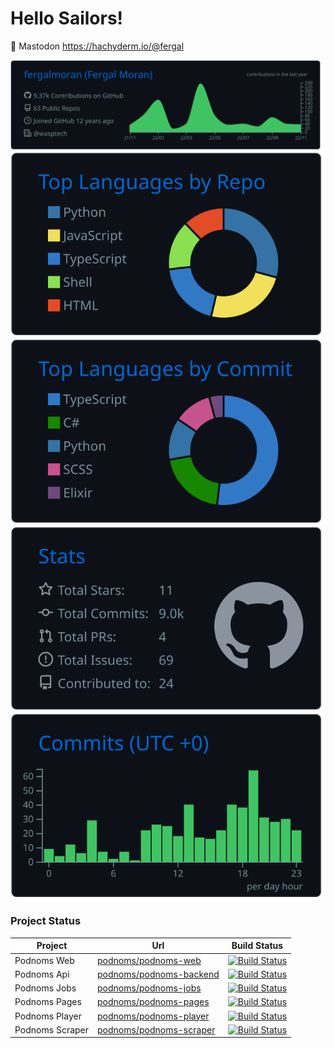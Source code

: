 # Hello Sailors!

🐘 Mastodon <a rel="me" href="https://hachyderm.io/@fergal">https://hachyderm.io/@fergal</a>

[![](https://raw.githubusercontent.com/fergalmoran/github-profile-summary-cards/master/profile-summary-card-output/github_dark/0-profile-details.svg)](https://github.com/vn7n24fzkq/github-profile-summary-cards)
[![](https://raw.githubusercontent.com/fergalmoran/github-profile-summary-cards/master/profile-summary-card-output/github_dark/1-repos-per-language.svg)](https://github.com/vn7n24fzkq/github-profile-summary-cards) [![](https://raw.githubusercontent.com/fergalmoran/github-profile-summary-cards/master/profile-summary-card-output/github_dark/2-most-commit-language.svg)](https://github.com/vn7n24fzkq/github-profile-summary-cards)
[![](https://raw.githubusercontent.com/fergalmoran/github-profile-summary-cards/master/profile-summary-card-output/github_dark/3-stats.svg)](https://github.com/vn7n24fzkq/github-profile-summary-cards) [![](https://raw.githubusercontent.com/fergalmoran/github-profile-summary-cards/master/profile-summary-card-output/github_dark/4-productive-time.svg)](https://github.com/vn7n24fzkq/github-profile-summary-cards)

### Project Status

| Project         | Url                                  | Build Status                                                                                                                                                                                                       |
| --------------- | ------------------------------------ | ------------------------------------------------------------------------------------------------------------------------------------------------------------------------------------------------------------------ |
| Podnoms Web     | [podnoms/podnoms-web][pnweb]         | [![Build Status](https://dev.azure.com/podnoms/podnoms-web/_apis/build/status/podnoms-web?branchName=trunk)](https://dev.azure.com/podnoms/podnoms-web/_build/latest?definitionId=17&branchName=trunk)             |
| Podnoms Api     | [podnoms/podnoms-backend][pnapi]     | [![Build Status](https://dev.azure.com/podnoms/podnoms-web/_apis/build/status/podnoms-backend?branchName=trunk)](https://dev.azure.com/podnoms/podnoms-web/_build/latest?definitionId=18&branchName=trunk)         |
| Podnoms Jobs    | [podnoms/podnoms-jobs][pnjobs]       | [![Build Status](https://dev.azure.com/podnoms/podnoms-web/_apis/build/status/podnoms-jobs?branchName=trunk)](https://dev.azure.com/podnoms/podnoms-web/_build/latest?definitionId=19&branchName=trunk)            |
| Podnoms Pages   | [podnoms/podnoms-pages][pnpages]     | [![Build Status](https://dev.azure.com/podnoms/podnoms-web/_apis/build/status/podnoms-pages?branchName=develop)](https://dev.azure.com/podnoms/podnoms-web/_build/latest?definitionId=20&branchName=develop)       |
| Podnoms Player  | [podnoms/podnoms-player][pnplayer]   | [![Build Status](https://dev.azure.com/podnoms/podnoms-web/_apis/build/status/podnoms-player?branchName=trunk)](https://dev.azure.com/podnoms/podnoms-web/_build/latest?definitionId=16&branchName=trunk)          |
| Podnoms Scraper | [podnoms/podnoms-scraper][pnscraper] | [![Build Status](https://dev.azure.com/podnoms/podnoms-web/_apis/build/status/podnoms.podnoms-scraper?branchName=trunk)](https://dev.azure.com/podnoms/podnoms-web/_build/latest?definitionId=15&branchName=trunk) |

[pnweb]: https://github.com/podnoms/podnoms-web
[pnapi]: https://github.com/podnoms/podnoms-web
[pnjobs]: https://github.com/podnoms/podnoms-jobs
[pnpages]: https://github.com/podnoms/podnoms-pages
[pnplayer]: https://github.com/podnoms/podnoms-player
[pnscraper]: https://github.com/podnoms/podnoms-scraper
